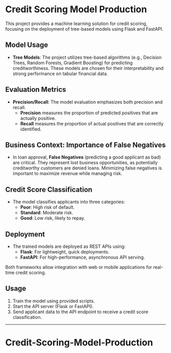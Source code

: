 # Credit Scoring Model Production

This project provides a machine learning solution for credit scoring, focusing on the deployment of tree-based models using Flask and FastAPI.

## Model Usage

- **Tree Models**: The project utilizes tree-based algorithms (e.g., Decision Trees, Random Forests, Gradient Boosting) for predicting creditworthiness. These models are chosen for their interpretability and strong performance on tabular financial data.

## Evaluation Metrics

- **Precision/Recall**: The model evaluation emphasizes both precision and recall. 
  - **Precision** measures the proportion of predicted positives that are actually positive.
  - **Recall** measures the proportion of actual positives that are correctly identified.

## Business Context: Importance of False Negatives

- In loan approval, **False Negatives** (predicting a good applicant as bad) are critical. They represent lost business opportunities, as potentially creditworthy customers are denied loans. Minimizing false negatives is important to maximize revenue while managing risk.

## Credit Score Classification

- The model classifies applicants into three categories:
  - **Poor**: High risk of default.
  - **Standard**: Moderate risk.
  - **Good**: Low risk, likely to repay.

## Deployment

- The trained models are deployed as REST APIs using:
  - **Flask**: For lightweight, quick deployments.
  - **FastAPI**: For high-performance, asynchronous API serving.

Both frameworks allow integration with web or mobile applications for real-time credit scoring.

## Usage

1. Train the model using provided scripts.
2. Start the API server (Flask or FastAPI).
3. Send applicant data to the API endpoint to receive a credit score classification.

---
# Credit-Scoring-Model-Production
